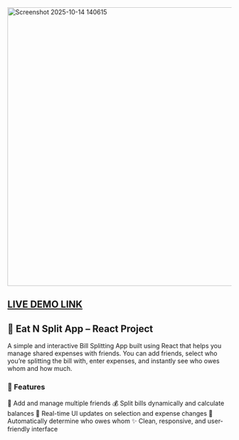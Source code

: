 <img width="1101" height="626" alt="Screenshot 2025-10-14 140615" src="https://github.com/user-attachments/assets/3184d6cc-87c7-4822-81d6-7d2b655917b2" />

## [LIVE DEMO LINK](https://anmolkhurana5205.github.io/eat-n-split-v1/)

## 💸 Eat N Split App – React Project
A simple and interactive Bill Splitting App built using React that helps you manage shared expenses with friends. You can add friends, select who you’re splitting the bill with, enter expenses, and instantly see who owes whom and how much.

### 🚀 Features
🧍 Add and manage multiple friends
💰 Split bills dynamically and calculate balances
🔄 Real-time UI updates on selection and expense changes
🧮 Automatically determine who owes whom
✨ Clean, responsive, and user-friendly interface
